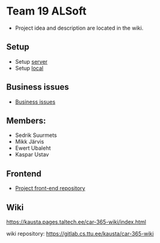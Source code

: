 # Team 19 ALSoft

- Project idea and description are located in the wiki.

## Setup
- Setup [server](https://kausta.pages.taltech.ee/car-365-wiki/Server.html)
- Setup [local](https://kausta.pages.taltech.ee/car-365-wiki/setup.html)

## Business issues
- [Business issues](https://gitlab.cs.ttu.ee/sesuur/car365-frontend/-/issues?scope=all&utf8=%E2%9C%93&state=all&label_name[]=Business)

## Members:
- Sedrik Suurmets
- Mikk Järvis
- Ewert Ubaleht
- Kaspar Ustav

## Frontend
- [Project front-end repository](https://gitlab.cs.ttu.ee/sesuur/car365-frontend)

## Wiki
https://kausta.pages.taltech.ee/car-365-wiki/index.html

wiki repository: https://gitlab.cs.ttu.ee/kausta/car-365-wiki